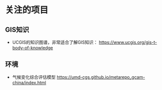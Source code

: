 # 关注的项目


## GIS知识
- UCGIS的知识图谱，非常适合了解GIS知识： https://www.ucgis.org/gis-t-body-of-knowledge

## 环境

- 气候变化综合评估模型 https://umd-cgs.github.io/metarepo_gcam-china/index.html
